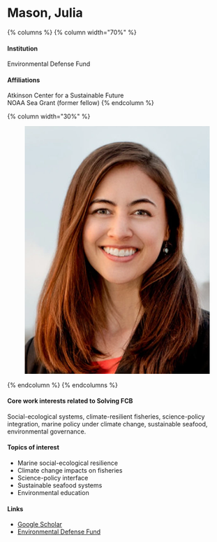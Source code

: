 # Mason, Julia

{% columns %}
{% column width="70%" %}
#### Institution

Environmental Defense Fund

#### Affiliations

Atkinson Center for a Sustainable Future
\
NOAA Sea Grant (former fellow)
{% endcolumn %}

{% column width="30%" %}
<figure><img src="https://raw.githubusercontent.com/Solving-FCB/docs/refs/heads/main/.img/mason-j.webp" alt=""></figure>
{% endcolumn %}
{% endcolumns %}

#### Core work interests related to Solving FCB

Social-ecological systems, climate-resilient fisheries, science-policy integration, marine policy under climate change, sustainable seafood, environmental governance.

#### Topics of interest

* Marine social-ecological resilience
* Climate change impacts on fisheries
* Science-policy interface
* Sustainable seafood systems
* Environmental education

#### Links

* [Google Scholar](https://scholar.google.com/citations?user=QklCkLQAAAAJ)
* [Environmental Defense Fund](https://www.edf.org/people/julia-g-mason)
